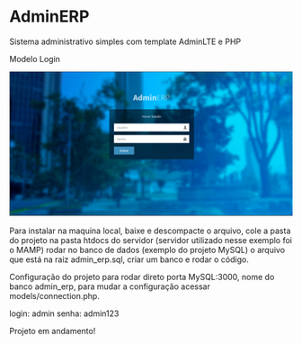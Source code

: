 # AdminERP
Sistema administrativo simples com template AdminLTE e PHP

Modelo Login

![alt text](https://github.com/ClaytonAndrade/AdminERP/blob/master/views/img/template/tela_login.PNG)

Para instalar na maquina local, baixe e descompacte o arquivo, cole a pasta do projeto na pasta htdocs do servidor
(servidor utilizado nesse exemplo foi o MAMP) rodar no banco de dados (exemplo do projeto MySQL) o arquivo que está 
na raiz admin_erp.sql, criar um banco e rodar o código.

Configuração do projeto para rodar direto porta MySQL:3000, nome do banco admin_erp, para mudar a configuração 
acessar models/connection.php.

login: admin
senha: admin123

Projeto em andamento!



